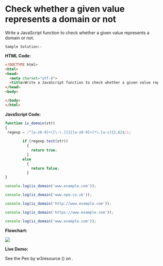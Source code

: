 # Check whether a given value represents a domain or not

Write a JavaScript function to check whether a given value represents a domain or not.

```
Sample Solution:-
```

**HTML Code:**

```html
<!DOCTYPE html>
<html>
<head>
  <meta charset="utf-8">
  <title>Write a JavaScript function to check whether a given value represents a domain or not</title>
</head>
<body>

</body>
</html>

```

**JavaScript Code:**

```js
function is_domain(str)
{
 regexp = /^[a-z0-9]+([\-\.]{1}[a-z0-9]+)*\.[a-z]{2,6}$/i;
  
        if (regexp.test(str))
          {
            return true;
          }
        else
          {
            return false;
          }
}

console.log(is_domain('www.example.com'));

console.log(is_domain('www.npm.co.uk'));

console.log(is_domain('http://www.example.com'));

console.log(is_domain('https://www.example.com'));

console.log(is_domain('www.example.com'));

```

**Flowchart:**

![](https://www.w3resource.com/w3r_images/javascript-regexp-exercise-18.png)  

**Live Demo:**

<section class="expand-codepen"><p data-height="380" data-theme-id="0" data-slug-hash="jGLepN" data-default-tab="js,result" data-user="w3resource" data-embed-version="2" data-pen-title="JavaScript - common-editor-exercises" data-editable="true" class="codepen">See the Pen by w3resource () on .</p><codepen></codepen></section>